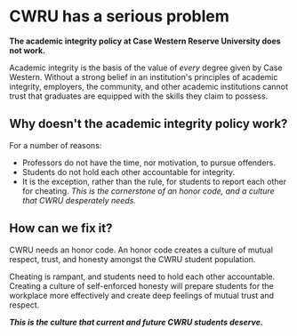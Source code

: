 CWRU has a serious problem
====================================

**The academic integrity policy at Case Western Reserve University does not work.**

Academic integrity is the basis of the value of _every_ degree given by Case Western.
Without a strong belief in an institution's principles of academic integrity, employers, the community, and other academic institutions cannot trust that graduates are equipped with the skills they claim to possess.

Why doesn't the academic integrity policy work?
---------------------------------
For a number of reasons:
* Professors do not have the time, nor motivation, to pursue offenders.
* Students do not hold each other accountable for integrity.
* It is the exception, rather than the rule, for students to report each other for cheating. _This is the cornerstone of an honor code, and a culture that CWRU desperately needs._

How can we fix it?
---------------------------------
CWRU needs an honor code. An honor code creates a culture of mutual respect, trust, and honesty amongst the CWRU student population.

Cheating is rampant, and students need to hold each other accountable.
Creating a culture of self-enforced honesty will prepare students for the workplace more effectively and create deep feelings of mutual trust and respect.

***This is the culture that current and future CWRU students deserve.***
